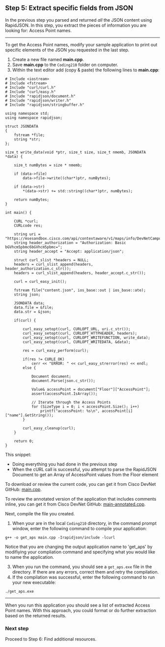 ## Step 5: Extract specific fields from JSON

In the previous step you parsed and returned _all_ the JSON content using RapidJSON. In this step, you extract the pieces of information you are looking for: Access Point names.

----------

To get the Access Point names, modify your sample application to print out specific elements of the JSON you requested in the last step.
1. Create a new file named **main.cpp**.
3. Save **main.cpp** to the `Coding210` folder on computer.
4. Within the text editor add (copy & paste) the following lines to **main.cpp**:

```
# Include <iostream>
# Include <fstream>
# Include "curl/curl.h"
# Include "curl/easy.h"
# Include "rapidjson/document.h"
# Include "rapidjson/writer.h"
# Include "rapidjson/stringbuffer.h"

using namespace std;
using namespace rapidjson;

struct JSONDATA
{
    fstream *file;
    string *str;
};

size_t write_data(void *ptr, size_t size, size_t nmemb, JSONDATA *data) {

	size_t numBytes = size * nmemb;

    if (data->file)
        data->file->write((char*)ptr, numBytes);

    if (data->str)
        *(data->str) += std::string((char*)ptr, numBytes);

    return numBytes;
}

int main() {

    CURL *curl;
    CURLcode res;

    string uri = "https://msesandbox.cisco.com/api/contextaware/v1/maps/info/DevNetCampus/DevNetBuilding/DevNetZone";
    string header_authorization = "Authorization: Basic bGVhcm5pbmc6bGVhcm5pbmc=";
    string header_accept = "Accept: application/json";

    struct curl_slist *headers = NULL;
    headers = curl_slist_append(headers, header_authorization.c_str());
    headers = curl_slist_append(headers, header_accept.c_str());

    curl = curl_easy_init();

	fstream file("content.json", ios_base::out | ios_base::ate);
    string json;

    JSONDATA data;
	data.file = &file;
    data.str = &json;

    if(curl) {

        curl_easy_setopt(curl, CURLOPT_URL, uri.c_str());
		curl_easy_setopt(curl, CURLOPT_HTTPHEADER, headers);
		curl_easy_setopt(curl, CURLOPT_WRITEFUNCTION, write_data);
		curl_easy_setopt(curl, CURLOPT_WRITEDATA, &data);

        res = curl_easy_perform(curl);

        if(res != CURLE_OK)
        	cerr << "ERROR: " << curl_easy_strerror(res) << endl;
        else {

        	Document document;
            document.Parse(json.c_str());

            Value& accessPoint = document["Floor"]["AccessPoint"];
            assert(accessPoint.IsArray());

            // Iterate through the Access Points
	        for (SizeType i = 0; i < accessPoint.Size(); i++)
    		    printf("accessPoint: %s\n", accessPoint[i]["name"].GetString());
        }

        curl_easy_cleanup(curl);
    }

    return 0;
}
```
This snippet:
-  Doing everything you had done in the previous step
-  When the cURL call is successful, you attempt to parse the RapidJSON Document to get an Array of AccessPoint values from the Floor element

To download or review the current code, you can get it from Cisco DevNet GitHub: <a href="https://github.com/CiscoDevNet/coding-skills-sample-code/blob/master/coding210-parsing-json-c++/main.cpp" target="_blank">main.cpp</a>.

To review the annotated version of the application that includes comments inline, you can get it from Cisco DevNet GitHub: <a href="https://github.com/CiscoDevNet/coding-skills-sample-code/blob/master/coding210-parsing-json-c++/main-annotated.cpp" target="_blank">main-annotated.cpp</a>.

Next, compile the file you created.
1. When your are in the local `Coding210` directory, in the command prompt window, enter the following command to compile your application:
```
g++ -o get_aps main.cpp -Irapidjson/include -lcurl
```
Notice that you are changing the output application name to 'get_aps' by modifiying your compliation command and specifying what you would like to name the application.<br/>

3. When you run the command, you should see a `get_aps.exe` file in the directory. If there are any errors, correct them and retry the compilation.
3. If the compilation was successful, enter the following command to run your new executable:
```
./get_aps.exe
```

----------

When you run this application you should see a list of extracted Access Point names. With this approach, you could format or do further extraction based on the returned results.

### Next step

Proceed to Step 6: Find additional resources.
